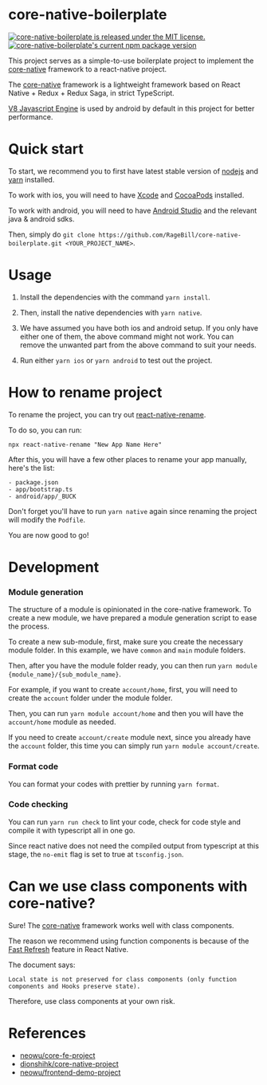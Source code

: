 # core-native-boilerplate

[![core-native-boilerplate is released under the MIT license.](https://img.shields.io/badge/license-MIT-blue.svg)](https://github.com/RageBill/core-native-boilerplate/blob/master/LICENSE)
[![core-native-boilerplate's current npm package version](https://badge.fury.io/js/core-native-boilerplate.svg)](https://www.npmjs.org/package/core-native-boilerplate)

This project serves as a simple-to-use boilerplate project to implement the [core-native](https://github.com/dionshihk/core-native-project) framework to a react-native project.

The [core-native](https://github.com/dionshihk/core-native-project) framework is a lightweight framework based on React Native + Redux + Redux Saga, in strict TypeScript.

[V8 Javascript Engine](https://github.com/Kudo/react-native-v8) is used by android by default in this project for better performance.

# Quick start

To start, we recommend you to first have latest stable version of [nodejs](https://nodejs.org/en/) and [yarn](https://classic.yarnpkg.com/en/docs/install/#mac-stable) installed.

To work with ios, you will need to have [Xcode](https://developer.apple.com/xcode/) and [CocoaPods](https://cocoapods.org/) installed.

To work with android, you will need to have [Android Studio](https://developer.android.com/studio) and the relevant java & android sdks.

Then, simply do `git clone https://github.com/RageBill/core-native-boilerplate.git <YOUR_PROJECT_NAME>`.

# Usage

1. Install the dependencies with the command `yarn install`.

2. Then, install the native dependencies with `yarn native`.

3. We have assumed you have both ios and android setup. If you only have either one of them, the above command might not work. You can remove the unwanted part from the above command to suit your needs.

4. Run either `yarn ios` or `yarn android` to test out the project.

# How to rename project

To rename the project, you can try out [react-native-rename](https://github.com/junedomingo/react-native-rename).

To do so, you can run:

`npx react-native-rename "New App Name Here"`

After this, you will have a few other places to rename your app manually, here's the list:

```
- package.json
- app/bootstrap.ts
- android/app/_BUCK
```

Don't forget you'll have to run `yarn native` again since renaming the project will modify the `Podfile`.

You are now good to go!

# Development

### Module generation

The structure of a module is opinionated in the core-native framework. To create a new module, we have prepared a module generation script to ease the process.

To create a new sub-module, first, make sure you create the necessary module folder. In this example, we have `common` and `main` module folders.

Then, after you have the module folder ready, you can then run `yarn module {module_name}/{sub_module_name}`.

For example, if you want to create `account/home`, first, you will need to create the `account` folder under the module folder.

Then, you can run `yarn module account/home` and then you will have the `account/home` module as needed.

If you need to create `account/create` module next, since you already have the `account` folder, this time you can simply run `yarn module account/create`. 

### Format code

You can format your codes with prettier by running `yarn format`.

### Code checking

You can run `yarn run check` to lint your code, check for code style and compile it with typescript all in one go.

Since react native does not need the compiled output from typescript at this stage, the `no-emit` flag is set to true at `tsconfig.json`.

# Can we use class components with core-native?

Sure! The [core-native](https://github.com/dionshihk/core-native-project) framework works well with class components.

The reason we recommend using function components is because of the [Fast Refresh](https://reactnative.dev/docs/fast-refresh) feature in React Native.

The document says:

`Local state is not preserved for class components (only function components and Hooks preserve state).`

Therefore, use class components at your own risk.

# References

- [neowu/core-fe-project](https://github.com/neowu/core-fe-project)
- [dionshihk/core-native-project](https://github.com/dionshihk/core-native-project)
- [neowu/frontend-demo-project](https://github.com/neowu/frontend-demo-project)
